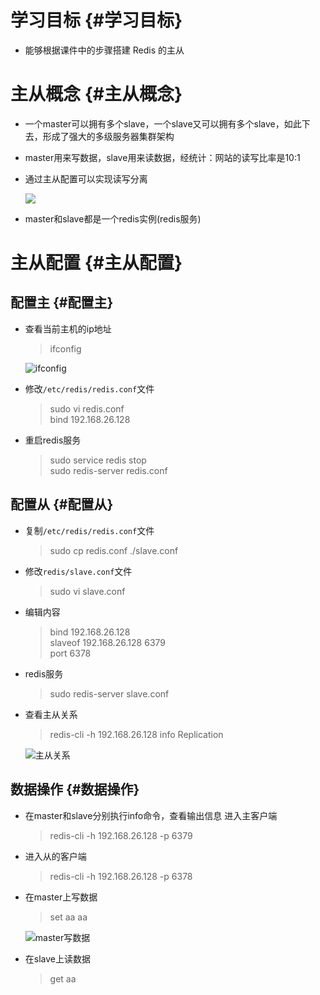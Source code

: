 # 学习目标 {#学习目标}

* 能够根据课件中的步骤搭建 Redis 的主从

# 主从概念 {#主从概念}

* ⼀个master可以拥有多个slave，⼀个slave⼜可以拥有多个slave，如此下去，形成了强⼤的多级服务器集群架构
* master用来写数据，slave用来读数据，经统计：网站的读写比率是10:1
* 通过主从配置可以实现读写分离

  ![](/assets/p1_5.png)

* master和slave都是一个redis实例\(redis服务\)

# 主从配置 {#主从配置}

## 配置主 {#配置主}

* 查看当前主机的ip地址

  > ifconfig

  ![](/assets/p1_10.png "ifconfig")

* 修改`/etc/redis/redis.conf`文件

  > sudo vi redis.conf  
  > bind 192.168.26.128

* 重启redis服务

  > sudo service redis stop  
  > sudo redis-server redis.conf

## 配置从 {#配置从}

* 复制`/etc/redis/redis.conf`文件

  > sudo cp redis.conf ./slave.conf

* 修改`redis/slave.conf`文件

  > sudo vi slave.conf

* 编辑内容

  > bind 192.168.26.128  
  > slaveof 192.168.26.128 6379  
  > port 6378

* redis服务

  > sudo redis-server slave.conf

* 查看主从关系

  > redis-cli -h 192.168.26.128 info Replication

  ![](/assets/p1_9.png "主从关系")

## 数据操作 {#数据操作}

* 在master和slave分别执⾏info命令，查看输出信息 进入主客户端

  > redis-cli -h 192.168.26.128 -p 6379

* 进入从的客户端

  > redis-cli -h 192.168.26.128 -p 6378

* 在master上写数据

  > set aa aa

  ![](/assets/p1_56.png "master写数据")

* 在slave上读数据

  > get aa




